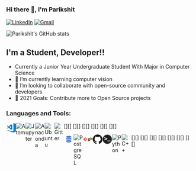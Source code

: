 ### Hi there 👋, I'm Parikshit 

[![LinkedIn](https://img.shields.io/badge/LinkedIn-0077B5?style=for-the-badge&logo=linkedin&logoColor=white)](https://www.linkedin.com/in/parikshit-singh-rathore-1a0964194/)
[![Gmail](https://img.shields.io/badge/Gmail-D14836?style=for-the-badge&logo=gmail&logoColor=white)](mailto:14.parikshitsingh@gmail.com?subject=Pretty%20Impressed%20By%20Your%20Github%20Profile)

![Parikshit's GitHub stats](https://github-readme-stats.vercel.app/api?username=parikshit14&show_icons=true&theme=dark)


## I'm a Student, Developer!!
- Currently a Junior Year Undergraduate Student With Major in Computer Science
- 🌱 I’m currently learning computer vision 
- 👯 I’m looking to collaborate with open-source community and developers
- 🥅 2021 Goals: Contribute more to Open Source projects

### Languages and Tools:

[<img align="left" alt="Visual Studio Code" width="26px" src="https://raw.githubusercontent.com/github/explore/80688e429a7d4ef2fca1e82350fe8e3517d3494d/topics/visual-studio-code/visual-studio-code.png" />][]
[<img align="left" alt="Atom" width="26px" src="https://img.shields.io/badge/Atom-66595C?style=for-the-badge&logo=Atom&logoColor=white" />][]
[<img align="left" alt="Jupyter" width="26px" src="https://img.shields.io/badge/Jupyter-F37626.svg?&style=for-the-badge&logo=Jupyter&logoColor=white" />][]
[<img align="left" alt="Anaconda" width="26px" src="https://img.shields.io/badge/conda-342B029.svg?&style=for-the-badge&logo=anaconda&logoColor=white" />][]
[<img align="left" alt="Ubuntu" width="26px" src="https://img.shields.io/badge/Ubuntu-E95420?style=for-the-badge&logo=ubuntu&logoColor=white" />][]
[<img align="left" alt="Gitter" width="26px" src="(https://img.shields.io/gitter/room/DAVFoundation/DAV-Contributors.svg?style=flat-square" />][]


[<img align="left" alt="SQL" width="26px" src="https://raw.githubusercontent.com/github/explore/80688e429a7d4ef2fca1e82350fe8e3517d3494d/topics/sql/sql.png" />][]
[<img align="left" alt="PostgreSQL" width="26px" src="https://img.shields.io/badge/PostgreSQL-316192?style=for-the-badge&logo=postgresql&logoColor=white" />][]
[<img align="left" alt="Git" width="26px" src="https://raw.githubusercontent.com/github/explore/80688e429a7d4ef2fca1e82350fe8e3517d3494d/topics/git/git.png" />][]
[<img align="left" alt="GitHub" width="26px" src="https://raw.githubusercontent.com/github/explore/78df643247d429f6cc873026c0622819ad797942/topics/github/github.png" />][]
[<img align="left" alt="Terminal" width="26px" src="https://raw.githubusercontent.com/github/explore/80688e429a7d4ef2fca1e82350fe8e3517d3494d/topics/terminal/terminal.png" />][]
[<img align="left" alt="Python" width="26px" src="https://img.shields.io/badge/Python-14354C?style=for-the-badge&logo=python&logoColor=white" />][]
[<img align="left" alt="C++" width="26px" src="https://img.shields.io/badge/C%2B%2B-00599C?style=for-the-badge&logo=c%2B%2B&logoColor=white" />][]

